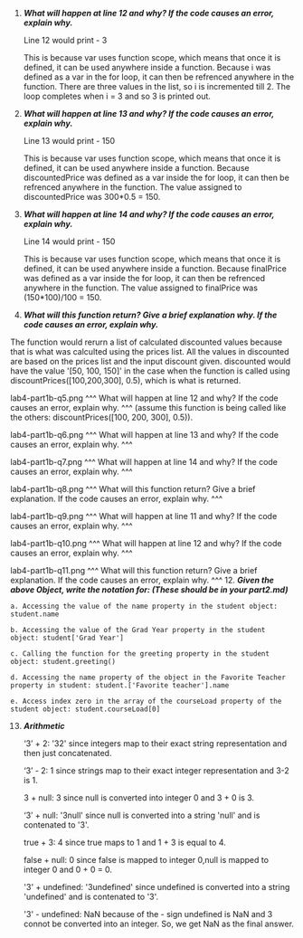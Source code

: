 1. ***What will happen at line 12 and why? If the code causes an error, explain why.***
  
    Line 12 would print - 3

    This is because var uses function scope, which means that once it is defined, it can be used anywhere inside a function. Because i was defined as a var in the for loop, it can then be refrenced anywhere in the function. There are three values in the list, so i is incremented till 2. The loop completes when i = 3 and so 3 is printed out. 
   
2. ***What will happen at line 13 and why? If the code causes an error, explain why.***

   Line 13 would print - 150

    This is because var uses function scope, which means that once it is defined, it can be used anywhere inside a function. Because discountedPrice was defined as a var inside the for loop, it can then be refrenced anywhere in the function. The value assigned to discountedPrice was 300*0.5 = 150. 

3. ***What will happen at line 14 and why? If the code causes an error, explain why.***

   Line 14 would print - 150

    This is because var uses function scope, which means that once it is defined, it can be used anywhere inside a function. Because finalPrice was defined as a var inside the for loop, it can then be refrenced anywhere in the function. The value assigned to finalPrice was (150*100)/100 = 150. 

4. ***What will this function return? Give a brief explanation why. If the code causes an error, explain why.***

The function would rerurn a list of calculated discounted values because that is what was calculted using the prices list. All the values in discounted are based on the prices list and the input discount given. 
discounted would have the value '[50, 100, 150]' in the case when the function is called using discountPrices([100,200,300], 0.5), which is what is returned.


lab4-part1b-q5.png 
^^^ What will happen at line 12 and why?  If the code causes an error, explain why. ^^^ (assume this function is being called like the others: discountPrices([100, 200, 300], 0.5)).


lab4-part1b-q6.png 
^^^ What will happen at line 13 and why? If the code causes an error, explain why. ^^^


lab4-part1b-q7.png 
^^^ What will happen at line 14 and why? If the code causes an error, explain why. ^^^
 

lab4-part1b-q8.png 
^^^ What will this function return? Give a brief explanation. If the code causes an error, explain why. ^^^


lab4-part1b-q9.png 
^^^ What will happen at line 11 and why? If the code causes an error, explain why. ^^^


lab4-part1b-q10.png 
^^^ What will happen at line 12 and why? If the code causes an error, explain why. ^^^


lab4-part1b-q11.png 
^^^ What will this function return? Give a brief explanation. If the code causes an error, explain why. ^^^
12. ***Given the above Object, write the notation for:  (These should be in your part2.md)***
    
    a. Accessing the value of the name property in the student object: student.name
    
    b. Accessing the value of the Grad Year property in the student object: student['Grad Year']
    
    c. Calling the function for the greeting property in the student object: student.greeting()
    
    d. Accessing the name property of the object in the Favorite Teacher property in student: student.['Favorite teacher'].name
    
    e. Access index zero in the array of the courseLoad property of the student object: student.courseLoad[0]

13. ***Arithmetic***

    ‘3’ + 2: '32' since integers map to their exact string representation and then just concatenated.

    ‘3’ - 2: 1 since strings map to their exact integer representation and 3-2 is 1.
   
    3 + null: 3 since null is converted into integer 0 and 3 + 0 is 3.
   
    ‘3’ + null: '3null' since null is converted into a string 'null' and is contenated to '3'.
    
    true + 3: 4 since true maps to 1 and 1 + 3 is equal to 4. 
    
    false + null: 0 since false is mapped to integer 0,null is mapped to integer 0 and 0 + 0 = 0.
   
    '3' + undefined: '3undefined' since undefined is converted into a string 'undefined' and is contenated to '3'. 
   
    '3' - undefined: NaN because of the - sign undefined is NaN and 3 connot be converted into an integer. So, we get NaN as the final answer.
